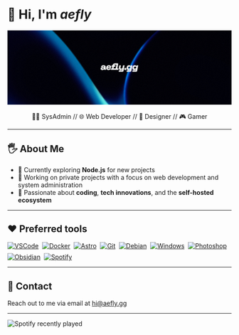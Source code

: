 # 👋 Hi, I'm *aefly*

![Banner](https://github.com/aefly/aefly/blob/main/img/banner.webp?raw=true)

<p align="center">
👨‍💻 SysAdmin // 🌐 Web Developer // 🎨 Designer // 🎮 Gamer
</p>

---

## 🖐️ About Me

- 🌱 Currently exploring **Node.js** for new projects
- 💼 Working on private projects with a focus on web development and system administration
- 🧠 Passionate about **coding**, **tech innovations**, and the **self-hosted ecosystem**

---

## ❤️ Preferred tools

<div style="display: flex; flex-wrap: wrap; gap: 8px; align-items: center">
  <a
    href="https://code.visualstudio.com"
    target="_blank"
    title="Visual Studio Code"
  >
    <img
      height="24"
      src="https://ziadoua.github.io/m3-Markdown-Badges/badges/VisualStudioCode/visualstudiocode1.svg"
      alt="VSCode"
    />
  </a>
  <a href="https://www.docker.com" target="_blank" title="Docker">
    <img
      height="24"
      src="https://ziadoua.github.io/m3-Markdown-Badges/badges/Docker/docker1.svg"
      alt="Docker"
    />
  </a>
  <a href="https://astro.build" target="_blank" title="Astro">
    <img
      height="24"
      src="https://ziadoua.github.io/m3-Markdown-Badges/badges/Astro/astro1.svg"
      alt="Astro"
    />
  </a>
  <a href="https://git-scm.com" target="_blank" title="Git">
    <img
      height="24"
      src="https://ziadoua.github.io/m3-Markdown-Badges/badges/Git/git1.svg"
      alt="Git"
    />
  </a>
  <a href="https://www.debian.org" target="_blank" title="Debian">
    <img
      height="24"
      src="https://ziadoua.github.io/m3-Markdown-Badges/badges/Debian/debian1.svg"
      alt="Debian"
    />
  </a>
  <a
    href="https://www.microsoft.com/en-us/windows"
    target="_blank"
    title="Windows"
  >
    <img
      height="24"
      src="https://ziadoua.github.io/m3-Markdown-Badges/badges/Windows/windows1.svg"
      alt="Windows"
    />
  </a>
  <a
    href="https://www.adobe.com/products/photoshop.html"
    target="_blank"
    title="Photoshop"
  >
    <img
      height="24"
      src="https://ziadoua.github.io/m3-Markdown-Badges/badges/Photoshop/photoshop3.svg"
      alt="Photoshop"
    />
  </a>
  <a href="https://obsidian.md" target="_blank" title="Obsidian">
    <img
      height="24"
      src="https://ziadoua.github.io/m3-Markdown-Badges/badges/Obsidian/obsidian1.svg"
      alt="Obsidian"
    />
  </a>
  <a href="https://www.spotify.com" target="_blank" title="Spotify">
    <img
      height="24"
      src="https://ziadoua.github.io/m3-Markdown-Badges/badges/Spotify/spotify2.svg"
      alt="Spotify"
    />
  </a>
</div>

---

## 📧 Contact

Reach out to me via email at [hi@aefly.gg](mailto:hi@aefly.gg)

---

![Spotify recently played](https://spotify-recently-played-readme.vercel.app/api?user=31gx3um35hp5nhbgc54odzxgwldy)
